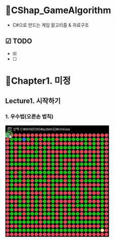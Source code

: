 # 🚀CShap_GameAlgorithm
- C#으로 만드는 게임 알고리즘 & 자료구조

## ☑ TODO
- [x] 
- [ ] 

# 🎨Chapter1. 미정
## Lecture1. 시작하기
### 1. 우수법(오른손 법칙)
![](Screenshots/right.gif)
